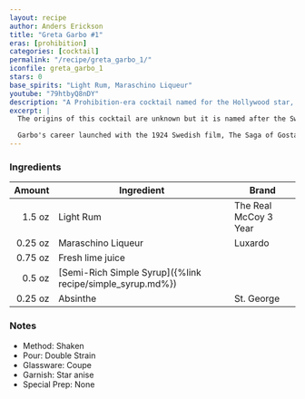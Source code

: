 ```yaml
---
layout: recipe
author: Anders Erickson
title: "Greta Garbo #1"
eras: [prohibition]
categories: [cocktail]
permalink: "/recipe/greta_garbo_1/"
iconfile: greta_garbo_1
stars: 0
base_spirits: "Light Rum, Maraschino Liqueur"
youtube: "79htbyQ8nDY"
description: "A Prohibition-era cocktail named for the Hollywood star, featuring light rum and maraschino liqueur."
excerpt: |
  The origins of this cocktail are unknown but it is named after the Swedish film actress and Hollywood star. Born Greta Lovisa Gustafsson on the 18th September 1905, Greta Garbo received three Academy Award nominations for Best Actress and an honorary one in 1954. She was ranked the fifth greatest female star of all time by the American Film Institute in 1999, behind Katharine Hepburn, Bette Davis, Audrey Hepburn, and Ingrid Bergman.

  Garbo's career launched with the 1924 Swedish film, The Saga of Gosta Berling. Although her role was minor, her performance caught the attention of Louis B. Mayer, chief executive of Metro Goldwyn Mayer (MGM) who signed her to his studio in 1925. The next year she appeared in MGM's silent film, <em>Torrent</em>, then <em>Flesh</em> and the <em>Devil</em> in 1926, which propelled her to international stardom. Garbo's first talking film was <em>Anna Christie</em> (1930) which MGM marketed with the catch-phrase "Garbo talks!". Garbo retired from the screen after the failure of <em>Two-Faced Woman</em> in 1941 at the age of 35 having appeared in 28 films. An avid art collector, she never married, had no children and lived alone shunning publicity. Greta Garbo died 15th April 1990.
---
```


### Ingredients

|  Amount | Ingredient                                                | Brand                 |
| ------: | --------------------------------------------------------- | --------------------- |
|  1.5 oz | Light Rum                                                 | The Real McCoy 3 Year |
| 0.25 oz | Maraschino Liqueur                                        | Luxardo               |
| 0.75 oz | Fresh lime juice                                          |
|  0.5 oz | [Semi-Rich Simple Syrup]({%link recipe/simple_syrup.md%}) |
| 0.25 oz | Absinthe                                                  | St. George            |

### Notes

- Method: Shaken
- Pour: Double Strain
- Glassware: Coupe
- Garnish: Star anise
- Special Prep: None
